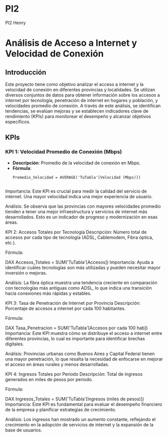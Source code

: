 # PI2
PI2 Henry 
# Análisis de Acceso a Internet y Velocidad de Conexión

## Introducción

Este proyecto tiene como objetivo analizar el acceso a internet y la velocidad de conexión en diferentes provincias y localidades. Se utilizan diversos conjuntos de datos para obtener información sobre los accesos a internet por tecnología, penetración de internet en hogares y población, y velocidades promedio de conexión. A través de este análisis, se identifican tendencias, se evalúan mejoras y se establecen indicadores clave de rendimiento (KPIs) para monitorear el desempeño y alcanzar objetivos específicos.

## KPIs

### KPI 1: Velocidad Promedio de Conexión (Mbps)
- **Descripción**: Promedio de la velocidad de conexión en Mbps.
- **Fórmula**: 
  ```DAX
  Promedio_Velocidad = AVERAGE('TuTabla'[Velocidad (Mbps)])

  
Importancia: Este KPI es crucial para medir la calidad del servicio de internet. Una mayor velocidad indica una mejor experiencia de usuario.

Análisis: Se observa que las provincias con mayores velocidades promedio tienden a tener una mejor infraestructura y servicios de internet más desarrollados. Esto es un indicador de progreso y modernización en esas áreas.


KPI 2: Accesos Totales por Tecnología
Descripción: Número total de accesos por cada tipo de tecnología (ADSL, Cablemodem, Fibra óptica, etc.).

Fórmula:

DAX
Accesos_Totales = SUM('TuTabla'[Accesos])
Importancia: Ayuda a identificar cuáles tecnologías son más utilizadas y pueden necesitar mayor inversión o mejoras.

Análisis: La fibra óptica muestra una tendencia creciente en comparación con tecnologías más antiguas como ADSL, lo que indica una transición hacia conexiones más rápidas y estables.

KPI 3: Tasa de Penetración de Internet por Provincia
Descripción: Porcentaje de accesos a internet por cada 100 habitantes.

Fórmula:

DAX
Tasa_Penetracion = SUM('TuTabla'[Accesos por cada 100 hab])
Importancia: Este KPI muestra cómo se distribuye el acceso a internet entre diferentes provincias, lo cual es importante para identificar brechas digitales.

Análisis: Provincias urbanas como Buenos Aires y Capital Federal tienen una mayor penetración, lo que resalta la necesidad de enfocarse en mejorar el acceso en áreas rurales y menos desarrolladas.

KPI 4: Ingresos Totales por Periodo
Descripción: Total de ingresos generados en miles de pesos por periodo.

Fórmula:

DAX
Ingresos_Totales = SUM('TuTabla'[Ingresos (miles de pesos)])
Importancia: Este KPI es fundamental para evaluar el desempeño financiero de la empresa y planificar estrategias de crecimiento.

Análisis: Los ingresos han mostrado un aumento constante, reflejando el crecimiento en la adopción de servicios de internet y la expansión de la base de usuarios.
